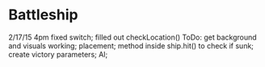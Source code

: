 # Battleship
2/17/15 4pm
fixed switch; filled out checkLocation()
ToDo: get background and visuals working; placement; method inside ship.hit() to check if sunk; create victory parameters; AI;

